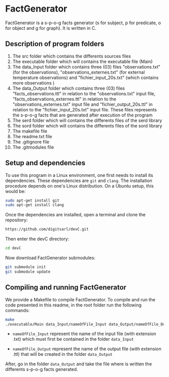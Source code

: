 
# FactGenerator

FactGenerator is a s-p-o-g facts generator (s for subject, p for predicate, o for object and g for graph). It is written in C.


## Description of program folders

 1. The src folder which contains the differents sources files
 2. The executable folder which will contains the executable file (Main)
 3. The data_Input folder which contains three (03) files "observations.txt" (for the observations), "observations_externes.txt" (for external temperature observations) and "fichier_input_20s.txt" (which contains more observations ) 
 4. The data_Output folder which contains three (03) files "facts_observations.ttl" in relation to the "observations.txt" input file, "facts_observations_externes.ttl" in relation to the "observations_externes.txt" input file and "fichier_output_20s.ttl" in relation to the "fichier_input_20s.txt" input file. These files represents the s-p-o-g facts that are generated after execution of the program
 5. The serd folder which will contains the differents files of the serd library
 6. The sord folder which will contains the differents files of the sord library
 7. The makefile file
 8. The readme.txt file
 9. The .gitignore file
 10. The .gitmodules file



## Setup and dependencies

To use this program in a Linux environment, one first needs to install its dependencies. These dependencies are ```git``` and ```clang```. The installation procedure depends on one's Linux distribution. On a Ubuntu setup, this would be:

```bash
sudo apt-get install git
sudo apt-get install clang
```

Once the dependencies are installed, open a terminal and clone the repository:

```bash
https://github.com/digitsarl/devC.git
```

Then enter the devC directory:

```bash
cd devC
```

Now download FactGenerator submodules:

```bash
git submodule init
git submodule update
```



## Compiling and running FactGenerator

We provide a Makefile to compile FactGenerator. To compile and run the code presented in this readme, in the root folder run the following commands:
```bash
make
./executable/Main data_Input/nameOfFile_Input data_Output/nameOfFile_Output
```

 - ```nameOfFile_Input``` represent the name of the input file (with extension .txt) which must first be contained in the folder ```data_Input``` 
 
 - ```nameOfFile_Output``` represent the name of the output file (with extension .ttl) that will be created in the folder ```data_Output```
 

After, go in the folder ```data_Output``` and take the file where is written the differents s-p-o-g facts generated.


